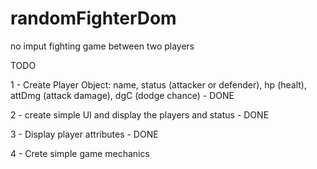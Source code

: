 # randomFighterDom

no imput fighting game between two players

TODO

1 - Create Player Object: name, status (attacker or defender), hp (healt), attDmg (attack damage), dgC (dodge chance) - DONE

2 - create simple UI and display the players and status - DONE

3 - Display player attributes - DONE

4 - Crete simple game mechanics
